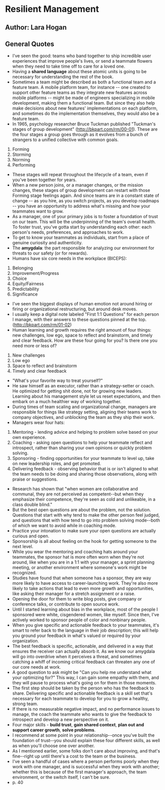 # Resilient Management
## Author: Lara Hogan
 
## General Quotes
- I've seen the good: teams who band together to ship incredible user experiences that improve people's lives, or send a teammate flowers when they need to take time off to care for a loved one.
- Having a **shared language** about these atomic units is going to be necessary for understanding the rest of the book.
- Sometimes a team might be described as both a functional team and a feature team. A mobile platform team, for instance -- one created to support other feature teams as they integrate new features across mobile platforms -- might be made of engineers specializing in mobile development, making them a functional team. But since they also help make decisions about new features' implementations on each platform, and sometimes do the implementation themselves, they would also be a feature team.
- In 1965, psychology researcher Bruce Tuckman published "Tuckman's stages of group development" (http://bkpart.com/rm/00-01). These are the four stages a group goes through as it evolves from a bunch of strangers to a unified collective with common goals.
1. Forming
1. Storming
1. Norming
1. Performing
- These stages will repeat throughout the lifecycle of a team, even if you've been together for years.
- When a new person joins, or a manager changes, or the mission changes, these stages of group development can restart with those Forming stage feelings again. And since teams are in a constant state of change -- as you hire, as you switch projects, as you develop roadmaps -- you have an opportunity to address what's missing and how your teammates want to grow.
- As a manager, one of your primary jobs is to foster a foundation of trust on our team. This will be the underpinning of the team's overall health. To foster trust, you've gotta start by understanding each other: each person's needs, preferences, and approaches to work.
- To get to know your teammates as individuals, start from a place of genuine curiosity and authenticity.
- The **amygdala**: the part responsible for analyzing our environment for threats to our safety (or for rewards).
- Humans have six core needs in the workplace (BICEPS):
1. Belonging
1. Improvement/Progress
1. Choice
1. Equity/Fairness
1. Predictability
1. Significance
- I've seen the biggest displays of human emotion not around hiring or firing or organizational restructuring, but around desk moves.
- I usually keep a digital note labeled "First 1:1 Questions" for each person I manage, with their answers to these questions pinned at the top. (http://bkpart.com/rm/01-02)
- Human learning and growth requires the right amount of four things: new challenges, low ego, space to reflect and brainstorm, and timely and clear feedback. How are these four going for you? Is there one you need more or less of?
1. New challenges
1. Low ego
1. Space to reflect and brainstorm
1. Timely and clear feedback
- "What's your favorite way to treat yourself?"
- He saw himself as an executor, rather than a strategy-setter or coach. He optimized for getting shit done, not for growing new leaders. Learning about his management style let us reset expectations, and then embark on a much healthier way of working together.
- During times of team scaling and organizational change, managers are responsible for things like strategy setting, aligning their teams work to company objectives, and unblocking the team as they ship their work.
- Managers wear four hats:
1. Mentoring - lending advice and helping to problem solve based on your own experience.
1. Coaching - asking open questions to help your teammate reflect and introspect, rather than sharing your own opinions or quickly problem solving.
1. Sponsoring - finding opportunities for your teammate to level up, take on new leadership roles, and get promoted.
1. Delivering feedback - observing behavior that is or isn't aligned to what the team needs to be doing and sharing those observations, along with praise or suggestions.
- Research has shown that "when women are collaborative and communal, they are not perceived as competent--but when they emphasize their competence, they're seen as cold and unlikeable, in a class double blind."
- But the best open questions are about the problem, not the solution. Questions that start with why tend to make the other person feel judged, and questions that with how tend to go into problem solving mode--both of which we want to avoid while in coaching mode.
- Practice your intonation to make sure your open questions are actually curious and open.
- Sponsorship is all about feeling on the hook for getting someone to the next level.
- While you wear the mentoring and coaching hats around your teammates, the sponsor hat is more often worn when they're not around, like when you are in a 1:1 with your manager, a sprint planning meeting, or another environment where someone's work might be recognized.
- Studies have found that when someone has a sponsor, they are way more likely to have access to career-launching work. They're also more likely to take actions that lead to even more growth and opportunities, like asking their manager for a stretch assignment or a raise.
- Opening the door for them to write blog posts, give company or conference talks, or contribute to open source work.
- Until I started learning about bias in the workplace, most of the people I sponsored were white, cisgendered women, like myself. Since then, I've actively worked to sponsor people of color and nonbinary people.
- When you give specific and actionable feedback to your teammates, it's smart to refer back to the language in their job description; this will help you ground your feedback in what's valued or required by your organization.
- The best feedback is specific, actionable, and delivered in a way that ensures the receiver can actually absorb it. As we know our amygdala will go into overdrive when it perceives a threat, and sometimes catching a whiff of incoming critical feedback can threaten any one of our core needs at work.
- A good question to ask might be "Can you help me understand what your optimizing for?" This way, I can gain some empathy with them, and they will pause to process what's going on for them in those moments.
- The first step should be taken by the person who has the feedback to share. Delivering specific and actionable feedback is a skill set that's necessary for each teammate to develop for you to grow a healthy, strong team.
- If there is no measurable negative impact, and no performance issues to manage, the coach the teammate who wants to give the feedback to introspect and develop a new perspective on it.
- Four major skills - **build trust**, **gain shared context**, **plan out and support career growth**, **solve problems**.
- I recommend at some point in your relationship--once you've built the foundation of trust--you should explain these four different skills, as well as when you'll choose one over another.
- As I mentioned earlier, some folks don't care about improving, and that's fine--right up until there's a cost to the team or the business.
- I've seen a handful of cases where a person performs poorly when they work with one manager, and is successful when they work with another; whether this is because of the first manager's approach, the team environment, or the switch itself, I can't be sure.
- p. 40
